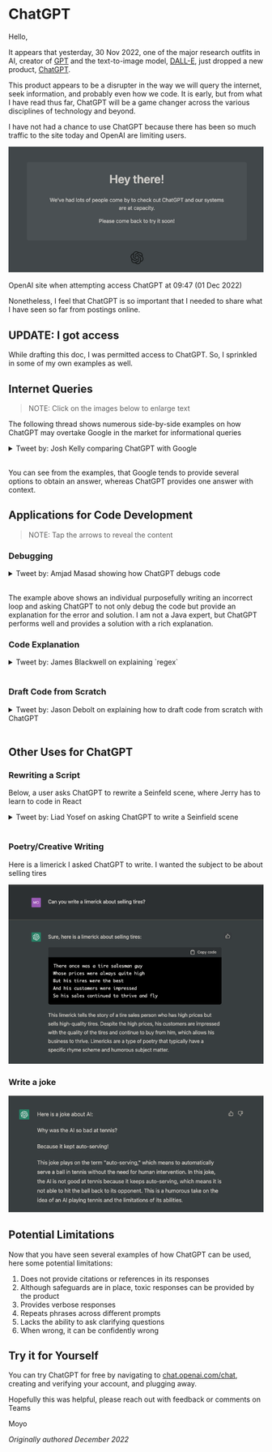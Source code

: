 # ChatGPT

Hello,

It appears that yesterday, 30 Nov 2022, one of the major research outfits in AI, creator of [GPT](https://en.wikipedia.org/wiki/OpenAI#Generative_models) and the text-to-image model, [DALL-E,](https://en.wikipedia.org/wiki/DALL-E) just dropped a new product, [ChatGPT](https://openai.com/blog/../assets/2022-12-01-chatgpt/).

This product appears to be a disrupter in the way we will query the internet, seek information, and probably even how we code. It is early, but from what I have read thus far, ChatGPT will be a game changer across the various disciplines of technology and beyond.

I have not had a chance to use ChatGPT because there has been so much traffic to the site today and OpenAI are limiting users.

![../assets/2022-12-01-chatgpt/fig01.png](../assets/2022-12-01-chatgpt/fig01.png)

OpenAI site when attempting access ChatGPT at 09:47 (01 Dec 2022)

Nonetheless, I feel that ChatGPT is so important that I needed to share what I have seen so far from postings online.

## UPDATE: I got access

While drafting this doc, I was permitted access to ChatGPT. So, I sprinkled in some of my own examples as well.

## Internet Queries

> NOTE: Click on the images below to enlarge text

The following thread shows numerous side-by-side examples on how ChatGPT may overtake Google in the market for informational queries

<details>
<summary>Tweet by: Josh Kelly comparing ChatGPT with Google</summary>

![kelly_tweet](../assets/2022-12-01-chatgpt/kelly_tweet.png)

Full tweet [here](https://twitter.com/jdjkelly/status/1598021488795586561?s=61&t=iqoKlIg9UdCDiFViE6iH_w)

</details>
&nbsp;

You can see from the examples, that Google tends to provide several options to obtain an answer, whereas ChatGPT provides one answer with context.

## Applications for Code Development

> NOTE: Tap the arrows to reveal the content

### Debugging

<details>
<summary>Tweet by: Amjad Masad showing how ChatGPT debugs code</summary>

![masad_tweet](../assets/2022-12-01-chatgpt/masad_tweet.png)

Full tweet [here](https://twitter.com/amasad/status/1598042665375105024?s=20&t=40Z9FJADyyDw2hzCaphSKA)

</details>
&nbsp;

The example above shows an individual purposefully writing an incorrect loop and asking ChatGPT to not only debug the code but provide an explanation for the error and solution. I am not a Java expert, but ChatGPT performs well and provides a solution with a rich explanation.

### Code Explanation

<details>
<summary>Tweet by: James Blackwell on explaining `regex`</summary>

![blackwell_tweet](../assets/2022-12-01-chatgpt/blackwell_tweet.png)

Full tweet [here](https://twitter.com/jwblackwell/status/1598090447854792705?s=61&t=iqoKlIg9UdCDiFViE6iH_w)

</details>
&nbsp;
&nbsp;

### Draft Code from Scratch

<details>
<summary>Tweet by: Jason Debolt on explaining how to draft code from scratch with ChatGPT</summary>

![debolt_tweet](../assets/2022-12-01-chatgpt/debolt_tweet.png)

Full tweet [here](https://twitter.com/jasondebolt/status/1598243854343606273?s=61&t=iqoKlIg9UdCDiFViE6iH_w)
</details>
&nbsp;
&nbsp;

## Other Uses for ChatGPT

### Rewriting a Script

Below, a user asks ChatGPT to rewrite a Seinfeld scene, where Jerry has to learn to code in React

<details>
<summary>Tweet by: Liad Yosef on asking ChatGPT to write a Seinfield scene</summary>

_originally written in Hebrew_
![yosef_tweet](../assets/2022-12-01-chatgpt/yosef_tweet.png)

Full tweet [here](https://twitter.com/liadyosef/status/1598240194892890112?s=61&t=iqoKlIg9UdCDiFViE6iH_w)
</details>
&nbsp;
&nbsp;

### Poetry/Creative Writing

Here is a limerick I asked ChatGPT to write. I wanted the subject to be about selling tires

![../assets/2022-12-01-chatgpt/poetry_screenshot.png](../assets/2022-12-01-chatgpt/poetry_screenshot.png)

### Write a joke

![../assets/2022-12-01-chatgpt/joke_screenshot.png](../assets/2022-12-01-chatgpt/joke_screenshot.png)

## Potential Limitations

Now that you have seen several examples of how ChatGPT can be used, here some potential limitations:

1. Does not provide citations or references in its responses
2. Although safeguards are in place, toxic responses can be provided by the product
3. Provides verbose responses
4. Repeats phrases across different prompts
5. Lacks the ability to ask clarifying questions
6. When wrong, it can be confidently wrong

## Try it for Yourself

You can try ChatGPT for free by navigating to [chat.openai.com/chat](http://chat.openai.com/chat), creating and verifying your account, and plugging away.

Hopefully this was helpful, please reach out with feedback or comments on Teams

Moyo

_Originally authored December 2022_
